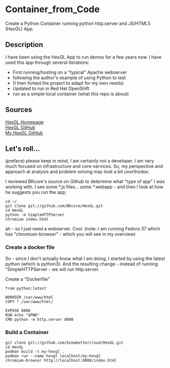 # Container_from_Code
Create a Python Container running python http.server and JS/HTML5 (HexGL) App.

## Description
I have been using the HexGL App to run demos for a few years now.  I have used this app through several iterations:

* First running/hosting on a "typical" Apache webserver
* following the author's example of using Python to test  
* (I then forked the project to adapt for my own needs)
* Updated to run in Red Hat OpenShift
* run as a simple local container (what this repo is about)

## Sources
[HexGL Homepage](https://hexgl.bkcore.com/)  
[HexGL GitHub](https://github.com/BKcore/HexGL)  
[My HexGL GitHub](https://github.com/KnowBetterCloud/HexGL)  

## Let's roll...
(preface) please keep in mind, I am certainly not a developer.  I am very much focused on infrastructure and core-services.  So, my perspective and approach at analysis and problem solving may look a bit unorthodox.

I reviewed BKcore's source on Github to determine what "type of app" I was working with.  I see some *.js files... some *.webapp - and then I look at how he suggests you run the app;

```
cd ~/
git clone git://github.com/BKcore/HexGL.git
cd HexGL
python -m SimpleHTTPServer
chromium index.html
```
ah - so I just need a webserver.  Cool.  (note:  I am running Fedora 37 which has "chromium-browser" - which you will see in my overview)

### Create a docker file
So - since I don't actually know what I am doing, I started by using the latest python (which is python3).  And the resulting change - instead of running "SimpleHTTPServer - we will run http.server.

Create a "Dockerfile"
```
from python:latest

WORKDIR /var/www/html
COPY * /var/www/html/

EXPOSE 8000
RUN echo "$PWD"
CMD python -m http.server 8000
```

### Build a Container

```
git clone git://github.com/knowbettercloud/HexGL.git
cd HexGL
podman build -t my-hexgl .
podman run --name hexgl localhost/my-hexgl
chromium-browser http://localhost:8000/index.html
```

 
